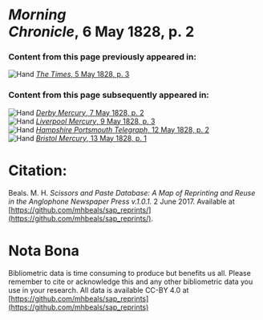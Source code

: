# *Morning Chronicle*, 6 May 1828, p. 2  
  
### Content from this page previously appeared in:  
![Hand](http://scissorsandpaste.net/wp-content/uploads/2017/06/smallhandpointer.png) [*The Times*, 5 May 1828, p. 3](https://mhbeals.github.io/sap_html/The-Times/The-Times-5-May-1828-p-3)  
  
### Content from this page subsequently appeared in:  
![Hand](http://scissorsandpaste.net/wp-content/uploads/2017/06/smallhandpointer.png) [*Derby Mercury*, 7 May 1828, p. 2](https://mhbeals.github.io/sap_html/Derby-Mercury/Derby-Mercury-7-May-1828-p-2)  
![Hand](http://scissorsandpaste.net/wp-content/uploads/2017/06/smallhandpointer.png) [*Liverpool Mercury*, 9 May 1828, p. 3](https://mhbeals.github.io/sap_html/Liverpool-Mercury/Liverpool-Mercury-9-May-1828-p-3)  
![Hand](http://scissorsandpaste.net/wp-content/uploads/2017/06/smallhandpointer.png) [*Hampshire Portsmouth Telegraph*, 12 May 1828, p. 2](https://mhbeals.github.io/sap_html/Hampshire-Portsmouth-Telegraph/Hampshire-Portsmouth-Telegraph-12-May-1828-p-2)  
![Hand](http://scissorsandpaste.net/wp-content/uploads/2017/06/smallhandpointer.png) [*Bristol Mercury*, 13 May 1828, p. 1](https://mhbeals.github.io/sap_html/Bristol-Mercury/Bristol-Mercury-13-May-1828-p-1)  


# Citation: 

Beals. M. H. *Scissors and Paste Database: A Map of Reprinting and Reuse in the Anglophone Newspaper Press v.1.0.1.* 2 June 2017. Available at [https://github.com/mhbeals/sap_reprints/](https://github.com/mhbeals/sap_reprints/). 

# Nota Bona

Bibliometric data is time consuming to produce but benefits us all. Please remember to cite or acknowledge this and any other bibliometric data you use in your research. All data is available CC-BY 4.0 at [https://github.com/mhbeals/sap_reprints](https://github.com/mhbeals/sap_reprints)